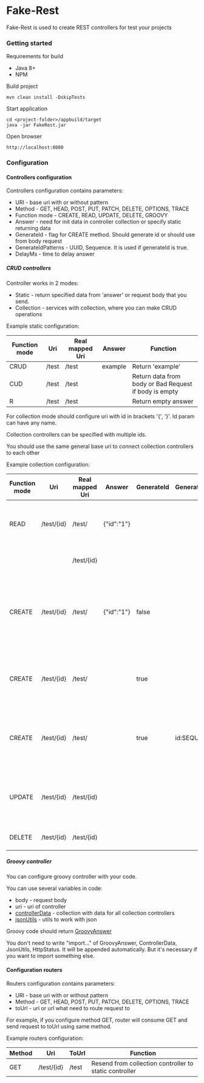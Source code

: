 # Fake-Rest

Fake-Rest is used to create REST controllers for test your projects

### Getting started

Requirements for build
- Java 8+
- NPM

Build project
```
mvn clean install -DskipTests
```

Start application
```
cd <project-folder>/appbuild/target
java -jar FakeRest.jar
```
Open browser
```
http://localhost:8080
```

### Configuration
#### Controllers configuration
Controllers configuration contains parameters:
- URI - base uri with or without pattern
- Method - GET, HEAD, POST, PUT, PATCH, DELETE, OPTIONS, TRACE
- Function mode - CREATE, READ, UPDATE, DELETE, GROOVY
- Answer - need for init data in controller collection or specify static returning data
- GenerateId - flag for CREATE method. Should generate id or should use from body request
- GenerateIdPatterns - UUID, Sequence. It is used if generateId is true.
- DelayMs - time to delay answer

##### CRUD controllers
Controller works in 2 modes:

- Static - return specified data from 'answer' or request body that you send.
- Collection - services with collection, where you can make CRUD operations

Example static configuration:

| Function mode |Uri       |Real mapped Uri|Answer        | Function                                             |
|---------------|----------|-------------- |--------------|------------------------------------------------------|
| CRUD          |/test     |/test          |example       | Return 'example'                                     |
| CUD           |/test     |/test          |              | Return data from body or Bad Request if body is empty|
| R             |/test     |/test          |              | Return empty answer                                  |

For collection mode should configure uri with id in brackets '{', '}'. Id param can have any name.

Collection controllers can be specified with multiple ids.

You should use the same general base uri to connect collection controllers to each other

Example collection configuration:

| Function mode |Uri       |Real mapped Uri|Answer        | GenerateId | GenerateIdPatterns | Function                                                                  |
|---------------|----------|-------------- |--------------|------------|--------------------|---------------------------------------------------------------------------|
| READ          |/test/{id}|/test/         |{"id":"1"}    |            |                    | Add json to collection on init. Return all records                        |
|               |          |/test/{id}     |              |            |                    | Return record by id                                                       |
| CREATE        |/test/{id}|/test/         |{"id":"1"}    | false      |                    | Add json to collection on init. Create new records. Expect id in body json|
| CREATE        |/test/{id}|/test/         |              | true       |                    | Create new record. Id "id" will be generated by uuid                      |
| CREATE        |/test/{id}|/test/         |              | true       | id:SEQUENCE        | Create new record. Id "id" will be generated by sequence                  |
| UPDATE        |/test/{id}|/test/{id}     |              |            |                    | Update record by id. Rewrite id in body json from url value               |
| DELETE        |/test/{id}|/test/{id}     |              |            |                    | Delete record by id                                                       |

##### Groovy controller
You can configure groovy controller with your code.

You can use several variables in code:
- body - request body
- uri - uri of controller
- [controllerData](core/src/main/java/io/github/ivanrosw/fakerest/core/model/ControllerData.java) - collection with data for all collection controllers
- [jsonUtils](core/src/main/java/io/github/ivanrosw/fakerest/core/utils/JsonUtils.java) - utils to work with json

Groovy code should return [GroovyAnswer](core/src/main/java/io/github/ivanrosw/fakerest/core/model/GroovyAnswer.java)

You don't need to write "import..." of GroovyAnswer, ControllerData, JsonUtils, HttpStatus. It will be appended automatically.
But it's necessary if you want to import something else.

#### Configuration routers
Routers configuration contains parameters:
- URI - base uri with or without pattern
- Method - GET, HEAD, POST, PUT, PATCH, DELETE, OPTIONS, TRACE
- toUrl - uri or url what need to route request to

For example, if you configure method GET, router will consume GET and send request to toUrl using same method.

Example routers configuration:

|Method|Uri       |ToUrl    | Function                                               |
|------|----------|---------|--------------------------------------------------------|
|GET   |/test/{id}|/test    | Resend from collection controller to static controller |
